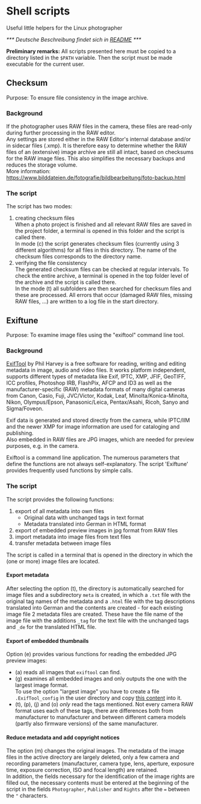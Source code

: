 # Shell scripts
Useful little helpers for the Linux photographer

_*** Deutsche Beschreibung findet sich in [README](README.md) ***_

__Preliminary remarks:__ All scripts presented here must be copied to a directory listed in the `$PATH` variable. Then the script must be made executable for the current user.

## Checksum
Purpose: To ensure file consistency in the image archive.

### Background
If the photographer uses RAW files in the camera, these files are read-only during further processing in the RAW editor.     
Any settings are stored either in the RAW Editor's internal database and/or in sidecar files (.xmp). It is therefore easy to determine whether the RAW files of an (extensive) image archive are still all intact, based on checksums for the RAW image files. This also simplifies the necessary backups and reduces the storage volume.    
More information: https://www.bilddateien.de/fotografie/bildbearbeitung/foto-backup.html

### The script
The script has two modes:

1. creating checksum files    
When a photo project is finished and all relevant RAW files are saved in the project folder, a terminal is opened in this folder and the script is called there.     
In mode (c) the script generates checksum files (currently using 3 different algorithms) for all files in this directory. The name of the checksum files corresponds to the directory name.
1. verifying the file consistency    
The generated checksum files can be checked at regular intervals. To check the entire archive, a terminal is opened in the top folder level of the archive and the script is called there.    
In the mode (t) all subfolders are then searched for checksum files and these are processed. All errors that occur (damaged RAW files, missing RAW files, ...) are written to a log file in the start directory.   


## Exiftune
Purpose: To examine image files using the "exiftool" command line tool.

### Background    
[ExifTool](https://www.sno.phy.queensu.ca/~phil/exiftool/) by Phil Harvey is a free software for reading, writing and editing metadata in image, audio and video files. It works platform independent, supports different types of metadata like Exif, IPTC, XMP, JFIF, GeoTIFF, ICC profiles, Photoshop IRB, FlashPix, AFCP and ID3 as well as the manufacturer-specific (RAW) metadata formats of many digital cameras from Canon, Casio, Fuji, JVC/Victor, Kodak, Leaf, Minolta/Konica-Minolta, Nikon, Olympus/Epson, Panasonic/Leica, Pentax/Asahi, Ricoh, Sanyo and Sigma/Foveon. 

Exif data is generated and stored directly from the camera, while IPTC/IIM and the newer XMP for image information are used for cataloging and publishing.      
Also embedded in RAW files are JPG images, which are needed for preview purposes, e.g. in the camera.

Exiftool is a command line application. The numerous parameters that define the functions are not always self-explanatory. The script 'Exiftune' provides frequently used functions by simple calls.

### The script    
The script provides the following functions:

1. export of all metadata into own files
    - Original data with unchanged tags in text format
    - Metadata translated into German in HTML format
1. export of embedded preview images in jpg format from RAW files
1. import metadata into image files from text files
1. transfer metadata between image files

The script is called in a terminal that is opened in the directory in which the (one or more) image files are located.

#### Export metadata
After selecting the option (t), the directory is automatically searched for image files and a subdirectory `meta` is created, in which a `.txt` file with the original tag names of the metadata and a `.html` file with the tag descriptions translated into German and the contents are created - for each existing image file 2 metadata files are created. These have the file name of the image file with the additions `_tag` for the text file with the unchanged tags and `_de` for the translated HTML file.

#### Export of embedded thumbnails
Option (e) provides various functions for reading the embedded JPG preview images:

- (a) reads all images that `exiftool` can find.
- (g) examines all embedded images and only outputs the one with the largest image format.    
To use the option "largest image" you have to create a file `.ExifTool_config` in the user directory and copy [this content](https://owl.phy.queensu.ca/~phil/exiftool/config.html) into it.
- (t), (p), (j) and (o) _only_ read the tags mentioned. Not every camera RAW format uses each of these tags, there are differences both from manufacturer to manufacturer and between different camera models (partly also firmware versions) of the same manufacturer.

#### Reduce metadata and add copyright notices
The option (m) changes the original images. The metadata of the image files in the active directory are largely deleted, only a few camera and recording parameters (manufacturer, camera type, lens, aperture, exposure time, exposure correction, ISO and focal length) are retained.     
In addition, the fields necessary for the identification of the image rights are filled out, the necessary contents must be entered at the beginning of the script in the fields `Photographer`, `Publisher` and `Rights` after the `=` between the `"` characters. 